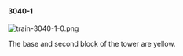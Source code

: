 #### 3040-1
![train-3040-1-0.png](https://github.com/lil-lab/nlvr/raw/master/nlvr/train/images/30/train-3040-1-0.png "train-3040-1-0.png")

The base and second block of the tower are yellow.